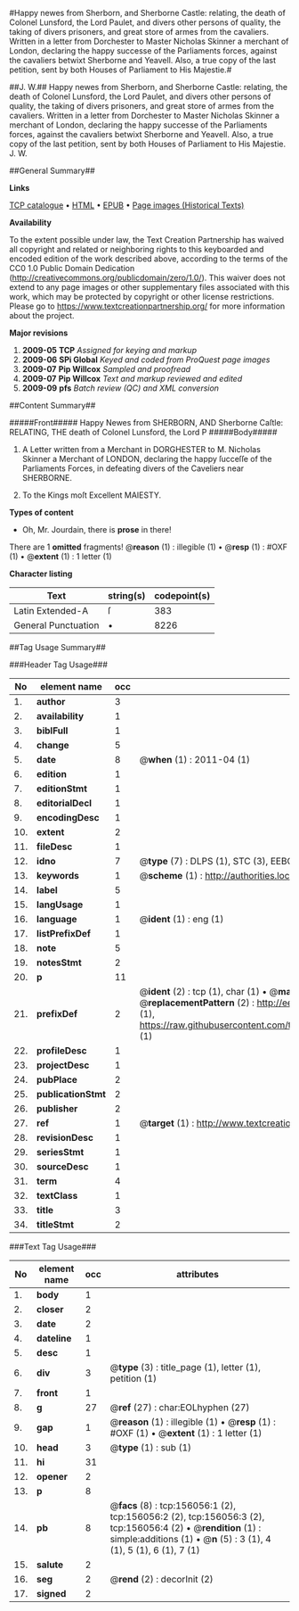 #Happy newes from Sherborn, and Sherborne Castle: relating, the death of Colonel Lunsford, the Lord Paulet, and divers other persons of quality, the taking of divers prisoners, and great store of armes from the cavaliers. Written in a letter from Dorchester to Master Nicholas Skinner a merchant of London, declaring the happy successe of the Parliaments forces, against the cavaliers betwixt Sherborne and Yeavell. Also, a true copy of the last petition, sent by both Houses of Parliament to His Majestie.#

##J. W.##
Happy newes from Sherborn, and Sherborne Castle: relating, the death of Colonel Lunsford, the Lord Paulet, and divers other persons of quality, the taking of divers prisoners, and great store of armes from the cavaliers. Written in a letter from Dorchester to Master Nicholas Skinner a merchant of London, declaring the happy successe of the Parliaments forces, against the cavaliers betwixt Sherborne and Yeavell. Also, a true copy of the last petition, sent by both Houses of Parliament to His Majestie.
J. W.

##General Summary##

**Links**

[TCP catalogue](http://www.ota.ox.ac.uk/tcp/)  • 
[HTML](http://tei.it.ox.ac.uk/tcp/Texts-HTML/free/A97/A97050.html)  • 
[EPUB](http://tei.it.ox.ac.uk/tcp/Texts-EPUB/free/A97/A97050.epub) • 
[Page images (Historical Texts)](https://historicaltexts.jisc.ac.uk/eebo-99872595e)

**Availability**

To the extent possible under law, the Text Creation Partnership has waived all copyright and related or neighboring rights to this keyboarded and encoded edition of the work described above, according to the terms of the CC0 1.0 Public Domain Dedication (http://creativecommons.org/publicdomain/zero/1.0/). This waiver does not extend to any page images or other supplementary files associated with this work, which may be protected by copyright or other license restrictions. Please go to https://www.textcreationpartnership.org/ for more information about the project.

**Major revisions**

1. __2009-05__ __TCP__ *Assigned for keying and markup*
1. __2009-06__ __SPi Global__ *Keyed and coded from ProQuest page images*
1. __2009-07__ __Pip Willcox__ *Sampled and proofread*
1. __2009-07__ __Pip Willcox__ *Text and markup reviewed and edited*
1. __2009-09__ __pfs__ *Batch review (QC) and XML conversion*

##Content Summary##

#####Front#####
Happy Newes from SHERBORN, AND Sherborne Caſtle: RELATING, THE death of Colonel Lunsford, the Lord P
#####Body#####

1. A Letter written from a Merchant in DORGHESTER to M. Nicholas Skinner a Merchant of LONDON, declaring the happy ſucceſſe of the Parliaments Forces, in defeating divers of the Caveliers near SHERBORNE.

1. To the Kings moſt Excellent MAIESTY.

**Types of content**

  * Oh, Mr. Jourdain, there is **prose** in there!

There are 1 **omitted** fragments! 
 @__reason__ (1) : illegible (1)  •  @__resp__ (1) : #OXF (1)  •  @__extent__ (1) : 1 letter (1)

**Character listing**


|Text|string(s)|codepoint(s)|
|---|---|---|
|Latin Extended-A|ſ|383|
|General Punctuation|•|8226|

##Tag Usage Summary##

###Header Tag Usage###

|No|element name|occ|attributes|
|---|---|---|---|
|1.|__author__|3||
|2.|__availability__|1||
|3.|__biblFull__|1||
|4.|__change__|5||
|5.|__date__|8| @__when__ (1) : 2011-04 (1)|
|6.|__edition__|1||
|7.|__editionStmt__|1||
|8.|__editorialDecl__|1||
|9.|__encodingDesc__|1||
|10.|__extent__|2||
|11.|__fileDesc__|1||
|12.|__idno__|7| @__type__ (7) : DLPS (1), STC (3), EEBO-CITATION (1), PROQUEST (1), VID (1)|
|13.|__keywords__|1| @__scheme__ (1) : http://authorities.loc.gov/ (1)|
|14.|__label__|5||
|15.|__langUsage__|1||
|16.|__language__|1| @__ident__ (1) : eng (1)|
|17.|__listPrefixDef__|1||
|18.|__note__|5||
|19.|__notesStmt__|2||
|20.|__p__|11||
|21.|__prefixDef__|2| @__ident__ (2) : tcp (1), char (1)  •  @__matchPattern__ (2) : ([0-9\-]+):([0-9IVX]+) (1), (.+) (1)  •  @__replacementPattern__ (2) : http://eebo.chadwyck.com/downloadtiff?vid=$1&page=$2 (1), https://raw.githubusercontent.com/textcreationpartnership/Texts/master/tcpchars.xml#$1 (1)|
|22.|__profileDesc__|1||
|23.|__projectDesc__|1||
|24.|__pubPlace__|2||
|25.|__publicationStmt__|2||
|26.|__publisher__|2||
|27.|__ref__|1| @__target__ (1) : http://www.textcreationpartnership.org/docs/. (1)|
|28.|__revisionDesc__|1||
|29.|__seriesStmt__|1||
|30.|__sourceDesc__|1||
|31.|__term__|4||
|32.|__textClass__|1||
|33.|__title__|3||
|34.|__titleStmt__|2||


###Text Tag Usage###

|No|element name|occ|attributes|
|---|---|---|---|
|1.|__body__|1||
|2.|__closer__|2||
|3.|__date__|2||
|4.|__dateline__|1||
|5.|__desc__|1||
|6.|__div__|3| @__type__ (3) : title_page (1), letter (1), petition (1)|
|7.|__front__|1||
|8.|__g__|27| @__ref__ (27) : char:EOLhyphen (27)|
|9.|__gap__|1| @__reason__ (1) : illegible (1)  •  @__resp__ (1) : #OXF (1)  •  @__extent__ (1) : 1 letter (1)|
|10.|__head__|3| @__type__ (1) : sub (1)|
|11.|__hi__|31||
|12.|__opener__|2||
|13.|__p__|8||
|14.|__pb__|8| @__facs__ (8) : tcp:156056:1 (2), tcp:156056:2 (2), tcp:156056:3 (2), tcp:156056:4 (2)  •  @__rendition__ (1) : simple:additions (1)  •  @__n__ (5) : 3 (1), 4 (1), 5 (1), 6 (1), 7 (1)|
|15.|__salute__|2||
|16.|__seg__|2| @__rend__ (2) : decorInit (2)|
|17.|__signed__|2||
